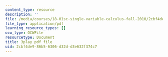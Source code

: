 ```yaml
---
content_type: resource
description: ''
file: /media/courses/18-01sc-single-variable-calculus-fall-2010/2cbf4de986b56306d32dd3e632f374c7_5q_3FDOkVRQ.pdf
file_type: application/pdf
learning_resource_types: []
ocw_type: OCWFile
resourcetype: Document
title: 3play pdf file
uid: 2cbf4de9-86b5-6306-d32d-d3e632f374c7
---
```

